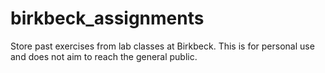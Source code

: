 # birkbeck_assignments
Store past exercises from lab classes at Birkbeck. This is for personal use and does not aim to reach the general public.

